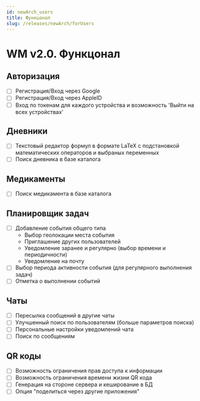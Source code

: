 ```yaml
---
id: newArch_users
title: Функцонал
slug: /releases/newArch/forUsers
---
```


# WM v2.0. Функцонал

## Авторизация

- [ ] Регистрация/Вход через Google
- [ ] Регистрация/Вход через AppleID
- [ ] Вход по токенам для каждого устройства и возможность 'Выйти на всех устройствах'

## Дневники

- [ ] Текстовый редактор формул в формате LaTeX с подстановкой математических операторов и выбраных переменных
- [ ] Поиск дневника в базе каталога

## Медикаменты

- [ ] Поиск медикамента в базе каталога

## Планировщик задач

- [ ] Добавление события общего типа
  - Выбор геолокации места события
  - Приглашение других пользователей
  - Уведомление заранее и регулярно (выбор времени и периодичности)
  - Уведомление на почту
- [ ] Выбор периода активности события (для регулярного выполнения задач)
- [ ] Отметка о выполнении событий

## Чаты

- [ ] Пересылка сообщений в другие чаты
- [ ] Улучшенный поиск по пользователям (больше параметров поиска)
- [ ] Персональные настройки уведомлений чата
- [ ] Поиск по сообщениям

## QR коды

- [ ] Возможность ограничения прав доступа к информации
- [ ] Возможность ограничения времени жизни QR кода
- [ ] Генерация на стороне сервера и кеширование в БД
- [ ] Опция "поделиться через другие приложения"

